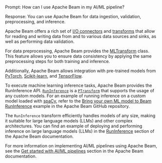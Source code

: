 Prompt:
How can I use Apache Beam in my AI/ML pipeline?

Response:
You can use Apache Beam for data ingestion, validation, preprocessing, and inference.

Apache Beam offers a rich set of [I/O connectors](https://beam.apache.org/documentation/io/connectors/) and [transforms](https://beam.apache.org/documentation/transforms/python/) that allow for reading and writing data from and to various data sources and sinks, as well as performing data validation.

For data preprocessing, Apache Beam provides the [MLTransform](https://beam.apache.org/documentation/ml/preprocess-data/) class. This feature allows you to ensure data consistency by applying the same preprocessing steps for both training and inference.

Additionally, Apache Beam allows integration with pre-trained models from [PyTorch](https://pytorch.org/), [Scikit-learn](https://scikit-learn.org/stable/), and [TensorFlow](https://www.tensorflow.org/).

To execute machine learning inference tasks, Apache Beam provides the RunInference API.
[`RunInference`](https://beam.apache.org/documentation/transforms/python/elementwise/runinference/) is a [`PTransform`](https://beam.apache.org/documentation/basics/#ptransform) that supports the usage of any custom models. For an example of running inference on a custom model loaded with [spaCy](https://spacy.io/), refer to the [Bring your own ML model to Beam RunInference](https://github.com/apache/beam/blob/master/examples/notebooks/beam-ml/run_custom_inference.ipynb) example in the Apache Beam GitHub repository.

The `RunInference` transform efficiently handles models of any size, making it suitable for large language models (LLMs) and other complex architectures. You can find an example of deploying and performing inference on large language models (LLMs) in the [RunInference](https://beam.apache.org/documentation/transforms/python/elementwise/runinference/) section of the Apache Beam documentation.

For more information on implementing AI/ML pipelines using Apache Beam, see the [Get started with AI/ML pipelines](https://beam.apache.org/documentation/ml/overview/) section in the Apache Beam documentation.



